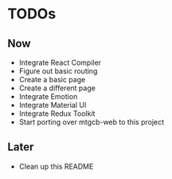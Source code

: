 # TODOs

## Now

- Integrate React Compiler
- Figure out basic routing
- Create a basic page
- Create a different page
- Integrate Emotion
- Integrate Material UI
- Integrate Redux Toolkit
- Start porting over mtgcb-web to this project

## Later

- Clean up this README
